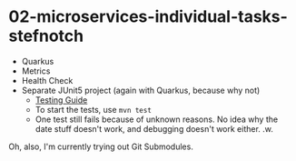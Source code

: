 # 02-microservices-individual-tasks-stefnotch

- Quarkus
- Metrics
- Health Check
- Separate JUnit5 project (again with Quarkus, because why not)
  - [Testing Guide](https://quarkus.io/guides/getting-started-testing)
  - To start the tests, use `mvn test`
  - One test still fails because of unknown reasons. No idea why the date stuff doesn't work, and debugging doesn't work either. .w.



Oh, also, I'm currently trying out Git Submodules.
